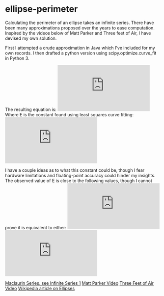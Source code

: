 # ellipse-perimeter

Calculating the perimeter of an ellipse takes an infinite series. There have been many approximations proposed over the years to ease computation.
Inspired by the videos below of Matt Parker and Three feet of Air, I have devised my own solution.

First I attempted a crude approximation in Java which I've included for my own records. I then drafted a python version using scipy.optimize.curve_fit in Python 3.

The resulting equation is:
![equation](https://latex.codecogs.com/png.latex?P%20%3D%20a%20%5Cleft%20%28%20%5Cleft%20%28%202%20%5Cpi%20-4%20%5Cright%20%29%20%5Cleft%20%28%5Cfrac%7Bb%7D%7Ba%7D%20%5Cright%20%29%5EE%20&plus;%204%20%5Cright%20%29)
Where E is the constant found using least squares curve fitting:
![equation](https://latex.codecogs.com/png.latex?E%20%3D%201.458131%20%5Cpm%20.000012)

I have a couple ideas as to what this constant could be, though I fear hardware limitations and floating-point accuracy could hinder my insights.
The observed value of E is close to the following values, though I cannot prove it is equivalent to either:
![equation](https://latex.codecogs.com/png.latex?%5Cfrac%7B%5Cpi%7D%7B%5Cpi%20-%201%7D) ![equation](https://latex.codecogs.com/png.latex?%5Csqrt%20%5B3%5D%20%7B%5Cpi%7D)

[Maclaurin Series, see Infinite Series 1](https://www.mathsisfun.com/geometry/ellipse-perimeter.html#:~:text=When%20a%3Db%2C%20the%20ellipse,..%20in%20our%20example\).)
[Matt Parker Video](https://www.youtube.com/watch?v=5nW3nJhBHL0&ab_channel=Stand-upMaths)
[Three Feet of Air Video](https://www.youtube.com/watch?v=qXTGVNwOz0w)
[Wikipedia article on Ellipses](https://en.wikipedia.org/wiki/Ellipse)
